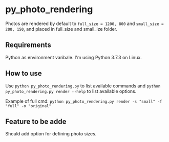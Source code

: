 # py_photo_rendering
Photos are rendered by default to `full_size = 1200, 800` and `small_size = 200, 150`, and placed in full_size and small_ize folder.

## Requirements
Python as environment varibale. I'm using Python 3.7.3 on Linux.

## How to use
Use `python py_photo_rendering.py` to list available commands and `python py_photo_rendering.py render --help` to list available options.

Example of full cmd: `python py_photo_rendering.py render -s "small" -f "full" -o "original"`

## Feature to be adde
Should add option for defining photo sizes.
